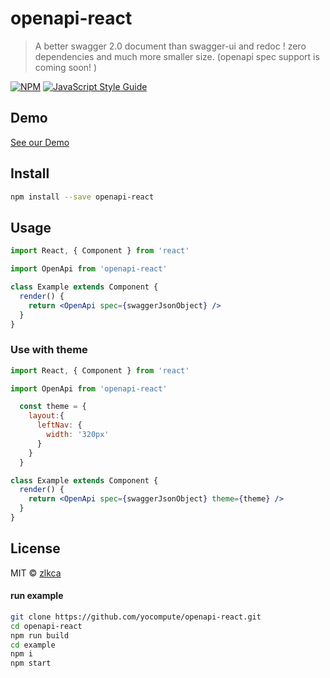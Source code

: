 # openapi-react

> A better swagger 2.0 document than swagger-ui and redoc ! zero dependencies and much more smaller size. (openapi spec support is coming soon! )

[![NPM](https://img.shields.io/npm/v/openapi-react.svg)](https://www.npmjs.com/package/openapi-react) [![JavaScript Style Guide](https://img.shields.io/badge/code_style-standard-brightgreen.svg)](https://standardjs.com)

## Demo
[See our Demo](https://doc.yocompute.com/)

## Install

```bash
npm install --save openapi-react
```


## Usage

```jsx
import React, { Component } from 'react'

import OpenApi from 'openapi-react'

class Example extends Component {
  render() {
    return <OpenApi spec={swaggerJsonObject} />
  }
}
```

### Use with theme

```jsx
import React, { Component } from 'react'

import OpenApi from 'openapi-react'

  const theme = {
    layout:{
      leftNav: {
        width: '320px'
      }
    }
  }

class Example extends Component {
  render() {
    return <OpenApi spec={swaggerJsonObject} theme={theme} />
  }
}
```


## License

MIT © [zlkca](https://github.com/zlkca)



#### run example
```bash
git clone https://github.com/yocompute/openapi-react.git
cd openapi-react
npm run build
cd example
npm i
npm start
```